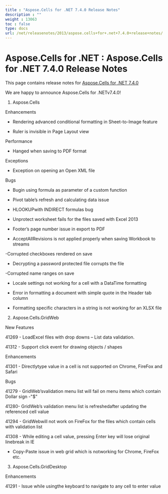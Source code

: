 ```yaml
---
title : "Aspose.Cells for .NET 7.4.0 Release Notes" 
description : "" 
weight : 13063 
toc : false
type: docs
url: /net/releasenotes/2013/aspose.cells+for+.net+7.4.0+release+notes/
---
```


# Aspose.Cells for .NET : Aspose.Cells for .NET 7.4.0 Release Notes


This page contains release notes for [Aspose.Cells for .NET 7.4.0](http://www.aspose.com/downloads/cells/net/new-releases/aspose.cells-for-.net-7.4.0/)

We are happy to announce Aspose.Cells for .NETv7.4.0!

1) Aspose.Cells

Enhancements

*   Rendering advanced conditional formatting in Sheet-to-Image feature

*   Ruler is invisible in Page Layout view

Performance

*   Hanged when saving to PDF format

Exceptions

*   Exception on opening an Open XML file

Bugs

*   Bugin using formula as parameter of a custom function

*   Pivot table’s refresh and calculating data issue

*   HLOOKUPwith INDIRECT formulas bug

*   Unprotect worksheet fails for the files saved with Excel 2013

*   Footer’s page number issue in export to PDF

*   AcceptAllRevisions is not applied properly when saving Workbook to streams

\-Corrupted checkboxes rendered on save

*   Decrypting a password protected file corrupts the file

\-Corrupted name ranges on save

*   Locale settings not working for a cell with a DataTime formatting

*   Error in formatting a document with simple quote in the Header tab column

*   Formatting specific characters in a string is not working for an XLSX file

2) Aspose.Cells.GridWeb

New Features

41269 - LoadExcel files with drop downs – List data validation.

41312 - Support click event for drawing objects / shapes

Enhancements

41301 - Directlytype value in a cell is not supported on Chrome, FireFox and Safari

Bugs

41279 - GridWeb’svalidation menu list will fail on menu items which contain Dollar sign -"$"

41280- GridWeb’s validation menu list is refreshedafter updating the referenced cell value

41294 - GridWebwill not work on FireFox for the files which contain cells with validation list

41308 - While editing a cell value, pressing Enter key will lose original linebreak in IE

*   Copy-Paste issue in web grid which is notworking for Chrome, FireFox etc.

3) Aspose.Cells.GridDesktop

Enhancements

41291 - Issue while usingthe keyboard to navigate to any cell to enter value

